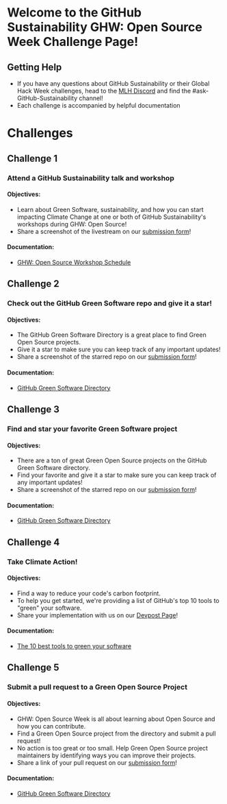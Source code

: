 # Welcome to the GitHub Sustainability GHW: Open Source Week Challenge Page!

## Getting Help 

* If you have any questions about GitHub Sustainability or their Global Hack Week challenges, head to the [MLH Discord](https://discord.mlh.io/) and find the #ask-GitHub-Sustainability channel!
* Each challenge is accompanied by helpful documentation

# Challenges

## Challenge 1
### Attend a GitHub Sustainability talk and workshop

#### Objectives: 
* Learn about Green Software, sustainability, and how you can start impacting Climate Change at one or both of GitHub Sustainability's workshops during GHW: Open Source! 
* Share a screenshot of the livestream on our [submission form](https://mlh.link/ghwform)! 

#### Documentation: 
* [GHW: Open Source Workshop Schedule](https://ghw.mlh.io/schedule)

## Challenge 2 
### Check out the GitHub Green Software repo and give it a star!

#### Objectives: 
* The GitHub Green Software Directory is a great place to find Green Open Source projects.
* Give it a star to make sure you can keep track of any important updates!
* Share a screenshot of the starred repo on our [submission form](https://mlh.link/ghwform)! 

#### Documentation: 
* [GitHub Green Software Directory](https://mlh.link/ghwos24-githubsustainability-GreenSoftwareRepo)

## Challenge 3 
### Find and star your favorite Green Software project
#### Objectives: 
* There are a ton of great Green Open Source projects on the GitHub Green Software directory. 
* Find your favorite and give it a star to make sure you can keep track of any important updates!
* Share a screenshot of the starred repo on our [submission form](https://mlh.link/ghwform)! 

#### Documentation:
* [GitHub Green Software Directory](https://mlh.link/ghwos24-githubsustainability-GreenSoftwareRepo)

## Challenge 4 
### Take Climate Action!
#### Objectives: 
* Find a way to reduce your code's carbon footprint.
* To help you get started, we're providing a list of GitHub's top 10 tools to "green" your software.
* Share your implementation with us on our [Devpost Page](https://mlh.link/ghwdevpost)! 

#### Documentation:
* [The 10 best tools to green your software](https://mlh.link/ghwos24-githubsustainability-GreenSoftwareTools)

## Challenge 5
### Submit a pull request to a Green Open Source Project
#### Objectives: 
* GHW: Open Source Week is all about learning about Open Source and how you can contribute.
* Find a Green Open Source project from the directory and submit a pull request!
* No action is too great or too small. Help Green Open Source project maintainers by identifying ways you can improve their projects.
* Share a link of your pull request on our [submission form](https://mlh.link/ghwform)! 

#### Documentation: 
* [GitHub Green Software Directory](https://mlh.link/ghwos24-githubsustainability-GreenSoftwareRepo)

